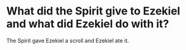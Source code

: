 # What did the Spirit give to Ezekiel and what did Ezekiel do with it?

The Spirit gave Ezekiel a scroll and Ezekiel ate it.
